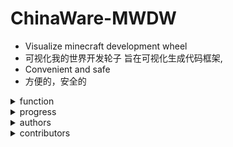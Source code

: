 # ChinaWare-MWDW

- Visualize minecraft development wheel 
- 可视化我的世界开发轮子 旨在可视化生成代码框架,
- Convenient and safe
- 方便的，安全的

<details>
<summary>function</summary>
<span>
</span>
</details>

<details>
<summary>progress</summary>
<span>
</span>
</details>

<details>
<summary>authors</summary>
<span>
</span>
</details>

<details>
<summary>contributors</summary>
<span>
</span>
</details>

